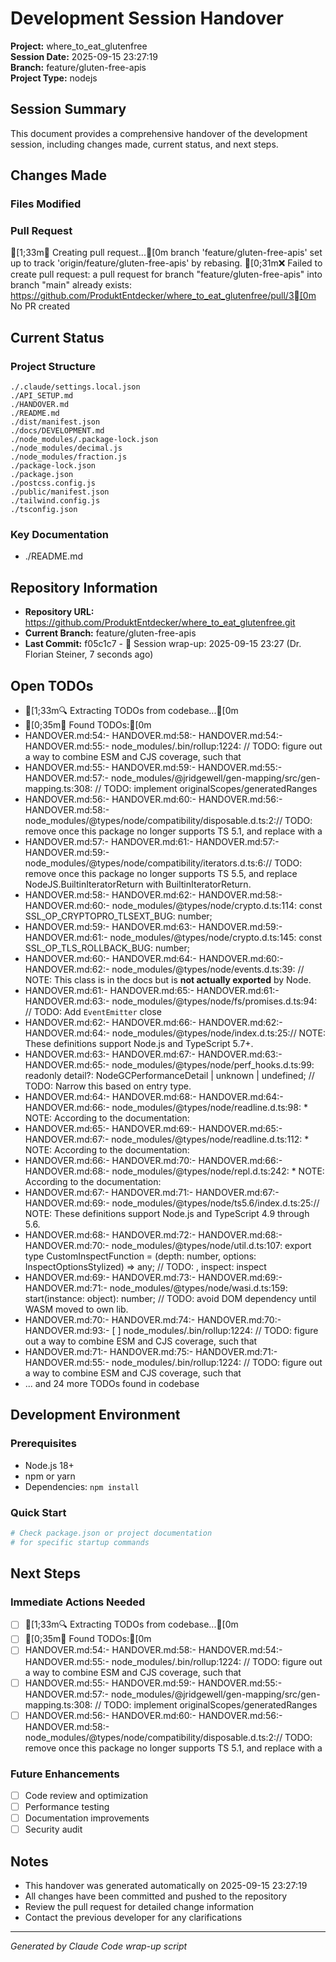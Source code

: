 # Development Session Handover

**Project:** where_to_eat_glutenfree  
**Session Date:** 2025-09-15 23:27:19  
**Branch:** feature/gluten-free-apis  
**Project Type:** nodejs  

## Session Summary

This document provides a comprehensive handover of the development session, including changes made, current status, and next steps.

## Changes Made

### Files Modified


### Pull Request
[1;33m🔀 Creating pull request...[0m
branch 'feature/gluten-free-apis' set up to track 'origin/feature/gluten-free-apis' by rebasing.
[0;31m❌ Failed to create pull request: a pull request for branch "feature/gluten-free-apis" into branch "main" already exists:
https://github.com/ProduktEntdecker/where_to_eat_glutenfree/pull/3[0m
No PR created

## Current Status

### Project Structure
```
./.claude/settings.local.json
./API_SETUP.md
./HANDOVER.md
./README.md
./dist/manifest.json
./docs/DEVELOPMENT.md
./node_modules/.package-lock.json
./node_modules/decimal.js
./node_modules/fraction.js
./package-lock.json
./package.json
./postcss.config.js
./public/manifest.json
./tailwind.config.js
./tsconfig.json
```

### Key Documentation
- ./README.md

## Repository Information

- **Repository URL:** https://github.com/ProduktEntdecker/where_to_eat_glutenfree.git
- **Current Branch:** feature/gluten-free-apis
- **Last Commit:** f05c1c7 - 🔄 Session wrap-up: 2025-09-15 23:27 (Dr. Florian Steiner, 7 seconds ago)

## Open TODOs

- [1;33m🔍 Extracting TODOs from codebase...[0m
- [0;35m📝 Found TODOs:[0m
- HANDOVER.md:54:- HANDOVER.md:58:- HANDOVER.md:54:- HANDOVER.md:55:- node_modules/.bin/rollup:1224:    // TODO: figure  out a  way to combine ESM and CJS coverage, such  that
- HANDOVER.md:55:- HANDOVER.md:59:- HANDOVER.md:55:- HANDOVER.md:57:- node_modules/@jridgewell/gen-mapping/src/gen-mapping.ts:308:  // TODO: implement originalScopes/generatedRanges
- HANDOVER.md:56:- HANDOVER.md:60:- HANDOVER.md:56:- HANDOVER.md:58:- node_modules/@types/node/compatibility/disposable.d.ts:2:// TODO: remove once this package no longer supports TS 5.1, and replace with a
- HANDOVER.md:57:- HANDOVER.md:61:- HANDOVER.md:57:- HANDOVER.md:59:- node_modules/@types/node/compatibility/iterators.d.ts:6:// TODO: remove once this package no longer supports TS 5.5, and replace NodeJS.BuiltinIteratorReturn with BuiltinIteratorReturn.
- HANDOVER.md:58:- HANDOVER.md:62:- HANDOVER.md:58:- HANDOVER.md:60:- node_modules/@types/node/crypto.d.ts:114:        const SSL_OP_CRYPTOPRO_TLSEXT_BUG: number;
- HANDOVER.md:59:- HANDOVER.md:63:- HANDOVER.md:59:- HANDOVER.md:61:- node_modules/@types/node/crypto.d.ts:145:        const SSL_OP_TLS_ROLLBACK_BUG: number;
- HANDOVER.md:60:- HANDOVER.md:64:- HANDOVER.md:60:- HANDOVER.md:62:- node_modules/@types/node/events.d.ts:39:    // NOTE: This class is in the docs but is **not actually exported** by Node.
- HANDOVER.md:61:- HANDOVER.md:65:- HANDOVER.md:61:- HANDOVER.md:63:- node_modules/@types/node/fs/promises.d.ts:94:    // TODO: Add `EventEmitter` close
- HANDOVER.md:62:- HANDOVER.md:66:- HANDOVER.md:62:- HANDOVER.md:64:- node_modules/@types/node/index.d.ts:25:// NOTE: These definitions support Node.js and TypeScript 5.7+.
- HANDOVER.md:63:- HANDOVER.md:67:- HANDOVER.md:63:- HANDOVER.md:65:- node_modules/@types/node/perf_hooks.d.ts:99:        readonly detail?: NodeGCPerformanceDetail | unknown | undefined; // TODO: Narrow this based on entry type.
- HANDOVER.md:64:- HANDOVER.md:68:- HANDOVER.md:64:- HANDOVER.md:66:- node_modules/@types/node/readline.d.ts:98:         * NOTE: According to the documentation:
- HANDOVER.md:65:- HANDOVER.md:69:- HANDOVER.md:65:- HANDOVER.md:67:- node_modules/@types/node/readline.d.ts:112:         * NOTE: According to the documentation:
- HANDOVER.md:66:- HANDOVER.md:70:- HANDOVER.md:66:- HANDOVER.md:68:- node_modules/@types/node/repl.d.ts:242:         * NOTE: According to the documentation:
- HANDOVER.md:67:- HANDOVER.md:71:- HANDOVER.md:67:- HANDOVER.md:69:- node_modules/@types/node/ts5.6/index.d.ts:25:// NOTE: These definitions support Node.js and TypeScript 4.9 through 5.6.
- HANDOVER.md:68:- HANDOVER.md:72:- HANDOVER.md:68:- HANDOVER.md:70:- node_modules/@types/node/util.d.ts:107:    export type CustomInspectFunction = (depth: number, options: InspectOptionsStylized) => any; // TODO: , inspect: inspect
- HANDOVER.md:69:- HANDOVER.md:73:- HANDOVER.md:69:- HANDOVER.md:71:- node_modules/@types/node/wasi.d.ts:159:        start(instance: object): number; // TODO: avoid DOM dependency until WASM moved to own lib.
- HANDOVER.md:70:- HANDOVER.md:74:- HANDOVER.md:70:- HANDOVER.md:93:- [ ] node_modules/.bin/rollup:1224:    // TODO: figure  out a  way to combine ESM and CJS coverage, such  that
- HANDOVER.md:71:- HANDOVER.md:75:- HANDOVER.md:71:- HANDOVER.md:55:- node_modules/.bin/rollup:1224:    // TODO: figure  out a  way to combine ESM and CJS coverage, such  that
- ... and 24 more TODOs found in codebase

## Development Environment

### Prerequisites
- Node.js 18+
- npm or yarn
- Dependencies: `npm install`

### Quick Start
```bash
# Check package.json or project documentation
# for specific startup commands
```

## Next Steps

### Immediate Actions Needed
- [ ] [1;33m🔍 Extracting TODOs from codebase...[0m
- [ ] [0;35m📝 Found TODOs:[0m
- [ ] HANDOVER.md:54:- HANDOVER.md:58:- HANDOVER.md:54:- HANDOVER.md:55:- node_modules/.bin/rollup:1224:    // TODO: figure  out a  way to combine ESM and CJS coverage, such  that
- [ ] HANDOVER.md:55:- HANDOVER.md:59:- HANDOVER.md:55:- HANDOVER.md:57:- node_modules/@jridgewell/gen-mapping/src/gen-mapping.ts:308:  // TODO: implement originalScopes/generatedRanges
- [ ] HANDOVER.md:56:- HANDOVER.md:60:- HANDOVER.md:56:- HANDOVER.md:58:- node_modules/@types/node/compatibility/disposable.d.ts:2:// TODO: remove once this package no longer supports TS 5.1, and replace with a

### Future Enhancements
- [ ] Code review and optimization
- [ ] Performance testing
- [ ] Documentation improvements
- [ ] Security audit

## Notes

- This handover was generated automatically on 2025-09-15 23:27:19
- All changes have been committed and pushed to the repository
- Review the pull request for detailed change information
- Contact the previous developer for any clarifications

---

*Generated by Claude Code wrap-up script*
